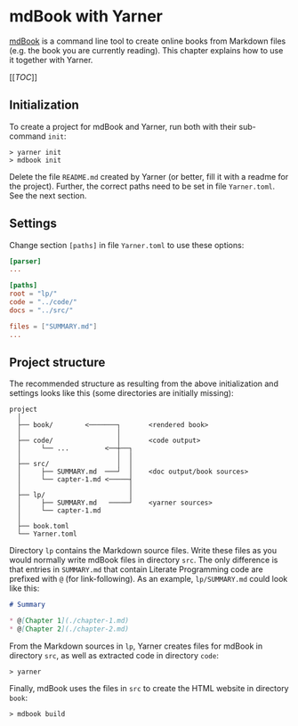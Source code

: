 # mdBook with Yarner

[mdBook](https://github.com/rust-lang/mdBook) is a command line tool to create online books from Markdown files (e.g. the book you are currently reading). This chapter explains how to use it together with Yarner.

[[_TOC_]]

## Initialization

To create a project for mdBook and Yarner, run both with their sub-command `init`:

```plaintext
> yarner init
> mdbook init
```

Delete the file `README.md` created by Yarner (or better, fill it with a readme for the project). Further, the correct paths need to be set in file `Yarner.toml`. See the next section.

## Settings

Change section `[paths]` in file `Yarner.toml` to use these options:

```toml
[parser]
...

[paths]
root = "lp/"
code = "../code/"
docs = "../src/"

files = ["SUMMARY.md"]
...
```

## Project structure

The recommended structure as resulting from the above initialization and settings looks like this (some directories are initially missing):

```plaintext
project
  │
  ├── book/        <───────┐       <rendered book>
  │                        │
  ├── code/                │       <code output>
  │     └── ...         <──┼──┐
  │                        │  │
  ├── src/                 │  │
  │     ├── SUMMARY.md  ───┘  │    <doc output/book sources>
  │     └── capter-1.md <─────┤
  │                           │
  ├── lp/                     │
  │     ├── SUMMARY.md   ─────┘    <yarner sources>
  │     └── capter-1.md
  │
  ├── book.toml
  └── Yarner.toml
```

Directory `lp` contains the Markdown source files. Write these files as you would normally write mdBook files in directory `src`. The only difference is that entries in `SUMMARY.md` that contain Literate Programming code are prefixed with `@` (for link-following). As an example, `lp/SUMMARY.md` could look like this:

```markdown
# Summary

* @[Chapter 1](./chapter-1.md)
* @[Chapter 2](./chapter-2.md)
```

From the Markdown sources in `lp`, Yarner creates files for mdBook in directory `src`, as well as extracted code in directory `code`:

```plaintext
> yarner
```

Finally, mdBook uses the files in `src` to create the HTML website in directory `book`:

```plaintext
> mdbook build
```
